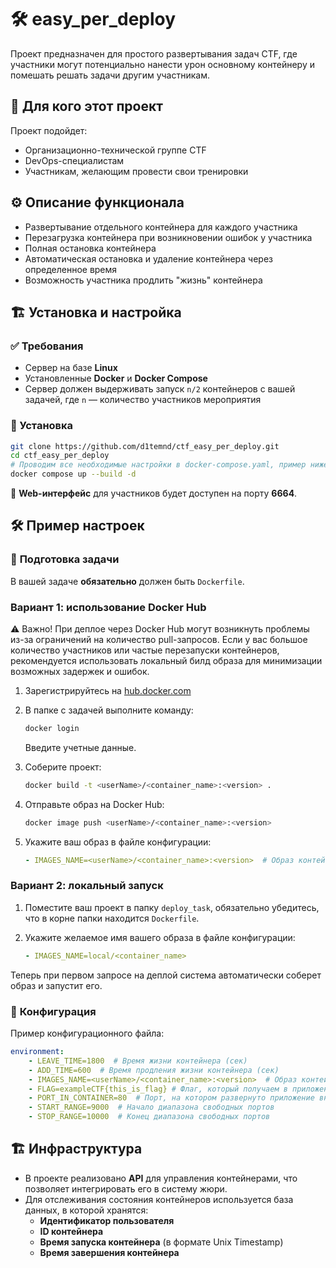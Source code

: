 # 🛠 **easy_per_deploy**  

Проект предназначен для простого развертывания задач CTF, где участники могут потенциально нанести урон основному контейнеру и помешать решать задачи другим участникам.  

## 🎯 **Для кого этот проект**  

Проект подойдет:  
- Организационно-технической группе CTF  
- DevOps-специалистам  
- Участникам, желающим провести свои тренировки  

## ⚙️ **Описание функционала**  

- Развертывание отдельного контейнера для каждого участника  
- Перезагрузка контейнера при возникновении ошибок у участника  
- Полная остановка контейнера  
- Автоматическая остановка и удаление контейнера через определенное время  
- Возможность участника продлить "жизнь" контейнера  

## 🏗 **Установка и настройка**  

### ✅ Требования  

- Сервер на базе **Linux**  
- Установленные **Docker** и **Docker Compose**  
- Сервер должен выдерживать запуск `n/2` контейнеров с вашей задачей, где `n` — количество участников мероприятия  

### 🚀 Установка  

```bash
git clone https://github.com/d1temnd/ctf_easy_per_deploy.git 
cd ctf_easy_per_deploy
# Проводим все необходимые настройки в docker-compose.yaml, пример ниже 
docker compose up --build -d 
```  

🔹 **Web-интерфейс** для участников будет доступен на порту **6664**.  

## 🛠 **Пример настроек**  

### 🔹 **Подготовка задачи**  

В вашей задаче **обязательно** должен быть `Dockerfile`.  

### Вариант 1: использование Docker Hub

⚠ Важно!
При деплое через Docker Hub могут возникнуть проблемы из-за ограничений на количество pull-запросов. Если у вас большое количество участников или частые перезапуски контейнеров, рекомендуется использовать локальный билд образа для минимизации возможных задержек и ошибок.

1. Зарегистрируйтесь на [hub.docker.com](https://hub.docker.com/)  
2. В папке с задачей выполните команду:  
   ```bash
   docker login
   ```  
   Введите учетные данные.  
3. Соберите проект:  
   ```bash
   docker build -t <userName>/<container_name>:<version> .
   ```  
4. Отправьте образ на Docker Hub:  
   ```bash
   docker image push <userName>/<container_name>:<version>
   ```  

5. Укажите ваш образ в файле конфигурации: 
   ```yaml
   - IMAGES_NAME=<userName>/<container_name>:<version>  # Образ контейнера на Docker Hub
   ```


### Вариант 2: локальный запуск

1. Поместите ваш проект в папку `deploy_task`, обязательно убедитесь, что в корне папки находится `Dockerfile`.

2. Укажите желаемое имя вашего образа в файле конфигурации:
   ```yaml
   - IMAGES_NAME=local/<container_name>
   ```

Теперь при первом запросе на деплой система автоматически соберет образ и запустит его.

### 🔹 **Конфигурация**  

Пример конфигурационного файла:  

```yaml
environment:
    - LEAVE_TIME=1800  # Время жизни контейнера (сек)
    - ADD_TIME=600  # Время продления жизни контейнера (сек)
    - IMAGES_NAME=<userName>/<container_name>:<version>  # Образ контейнера на Docker Hub
    - FLAG=exampleCTF{this_is_flag} # Флаг, который получаем в приложении через os.getenv('FLAG')
    - PORT_IN_CONTAINER=80  # Порт, на котором развернуто приложение внутри контейнера
    - START_RANGE=9000  # Начало диапазона свободных портов
    - STOP_RANGE=10000  # Конец диапазона свободных портов
```  

## 🏗 **Инфраструктура**  

- В проекте реализовано **API** для управления контейнерами, что позволяет интегрировать его в систему жюри.  
- Для отслеживания состояния контейнеров используется база данных, в которой хранятся:  
  - **Идентификатор пользователя**  
  - **ID контейнера**  
  - **Время запуска контейнера** (в формате Unix Timestamp)  
  - **Время завершения контейнера**  